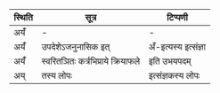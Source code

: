 | स्थिति | सूत्र | टिप्पणी |
| ----- | ------- | ------ |
| अयँ॑ | - | - |
| अयँ॑ | उपदेशेऽजनुनासिक इत् | अँ-इत्यस्य इत्संज्ञा |
| अयँ॑ | स्वरितञितः कर्त्रभिप्राये क्रियाफले | इति उभयपदम् |
| अय् | तस्य लोपः | इत्संज्ञकस्य लोपः |
